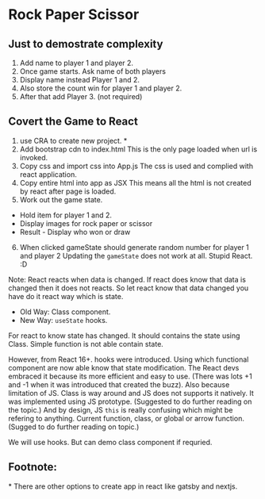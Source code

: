 # Rock Paper Scissor

## Just to demostrate complexity

1. Add name to player 1 and player 2.
2. Once game starts. Ask name of both players
3. Display name instead Player 1 and 2.
4. Also store the count win for player 1 and player 2.
5. After that add Player 3. (not required)

## Covert the Game to React

1. use CRA to create new project. \*
2. Add bootstrap cdn to index.html This is the only page loaded when url is
   invoked.
3. Copy css and import css into App.js The css is used and complied with react
   application.
4. Copy entire html into app as JSX This means all the html is not created by
   react after page is loaded.
5. Work out the game state.

- Hold item for player 1 and 2.
- Display images for rock paper or scissor
- Result - Display who won or draw

6. When clicked gameState should generate random number for player 1 and player
   2 Updating the `gameState` does not work at all. Stupid React. :D

Note: React reacts when data is changed. If react does know that data is changed
then it does not reacts. So let react know that data changed you have do it
react way which is state.

- Old Way: Class component.
- New Way: `useState` hooks.

For react to know state has changed. It should contains the state using Class.
Simple function is not able contain state.

However, from React 16+. hooks were introduced. Using which functional component
are now able know that state modification. The React devs embraced it because
its more efficient and easy to use. (There was lots +1 and -1 when it was
introduced that created the buzz). Also because limitation of JS. Class is way
around and JS does not supports it natively. It was implemented using JS
prototype. (Suggested to do further reading on the topic.) And by design, JS
`this` is really confusing which might be refering to anything. Current
function, class, or global or arrow function. (Sugged to do further reading on
topic.)

We will use hooks. But can demo class component if requried.

## Footnote:

\* There are other options to create app in react like gatsby and nextjs.
